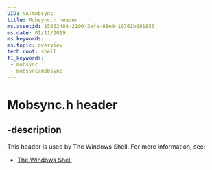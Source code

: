 ```yaml
---
UID: NA:mobsync
title: Mobsync.h header
ms.assetid: 15562484-2100-3efa-88e0-10761b091856
ms.date: 01/11/2019
ms.keywords: 
ms.topic: overview
tech.root: shell
f1_keywords:
 - mobsync
 - mobsync/mobsync
---
```


# Mobsync.h header


## -description

This header is used by The Windows Shell. For more information, see:

- [The Windows Shell](../_shell/index.md)

